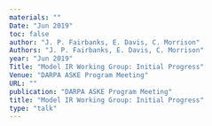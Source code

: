 ```yaml
---
materials: ""
Date: "Jun 2019"
toc: false
author: "J. P. Fairbanks, E. Davis, C. Morrison"
Authors: "J. P. Fairbanks, E. Davis, C. Morrison"
year: "Jun 2019"
Title: "Model IR Working Group: Initial Progress"
Venue: "DARPA ASKE Program Meeting"
URL: ""
publication: "DARPA ASKE Program Meeting"
title: "Model IR Working Group: Initial Progress"
type: "talk"
---
```


